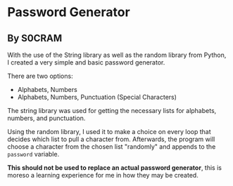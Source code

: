 # Password Generator
## By S0CRAM
With the use of the String library as well as the random library from Python, I created a very simple and basic password generator. 

There are two options:
- Alphabets, Numbers
- Alphabets, Numbers, Punctuation (Special Characters)


The string library was used for getting the necessary lists for alphabets, numbers, and punctuation. 


Using the random library, I used it to make a choice on every loop that decides which list to pull a character from. Afterwards, the program will choose a character from the chosen list "randomly" and appends to the `password` variable.

**This should not be used to replace an actual password generator**, this is moreso a learning experience for me in how they may be created.